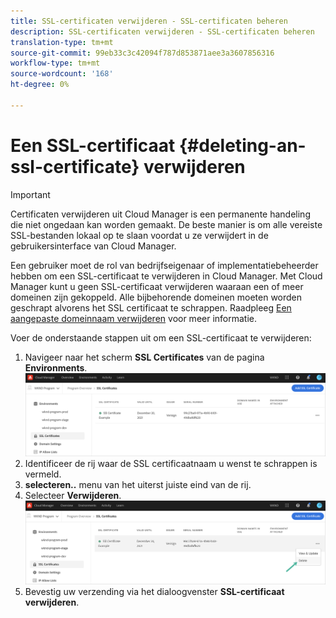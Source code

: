 ```yaml
---
title: SSL-certificaten verwijderen - SSL-certificaten beheren
description: SSL-certificaten verwijderen - SSL-certificaten beheren
translation-type: tm+mt
source-git-commit: 99eb33c3c42094f787d853871aee3a3607856316
workflow-type: tm+mt
source-wordcount: '168'
ht-degree: 0%

---
```



# Een SSL-certificaat {#deleting-an-ssl-certificate} verwijderen

>[!IMPORTANT]
>Certificaten verwijderen uit Cloud Manager is een permanente handeling die niet ongedaan kan worden gemaakt. De beste manier is om alle vereiste SSL-bestanden lokaal op te slaan voordat u ze verwijdert in de gebruikersinterface van Cloud Manager.

Een gebruiker moet de rol van bedrijfseigenaar of implementatiebeheerder hebben om een SSL-certificaat te verwijderen in Cloud Manager. Met Cloud Manager kunt u geen SSL-certificaat verwijderen waaraan een of meer domeinen zijn gekoppeld.  Alle bijbehorende domeinen moeten worden geschrapt alvorens het SSL certificaat te schrappen. Raadpleeg [Een aangepaste domeinnaam verwijderen](/help/implementing/cloud-manager/custom-domain-names/delete-custom-domain-name.md) voor meer informatie.

Voer de onderstaande stappen uit om een SSL-certificaat te verwijderen:

1. Navigeer naar het scherm **SSL Certificates** van de pagina **Environments**.
   ![](/help/implementing/cloud-manager/assets/ssl/ssl-cert-3.png)
1. Identificeer de rij waar de SSL certificaatnaam u wenst te schrappen is vermeld.
1. **selecteren..** menu van het uiterst juiste eind van de rij.
1. Selecteer **Verwijderen**.
   ![](/help/implementing/cloud-manager/assets/ssl/ssl-cert-delete01.png)
1. Bevestig uw verzending via het dialoogvenster **SSL-certificaat verwijderen**.
